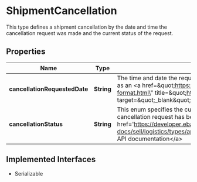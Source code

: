

# ShipmentCancellation

This type defines a shipment cancellation by the date and time the cancellation request was made and the current status of the request.
## Properties

Name | Type | Description | Notes
------------ | ------------- | ------------- | -------------
**cancellationRequestedDate** | **String** | The time and date the request was made to cancel the shipment, formatted as an &lt;a href&#x3D;\&quot;https://www.iso.org/iso-8601-date-and-time-format.html\&quot; title&#x3D;\&quot;https://www.iso.org\&quot; target&#x3D;\&quot;_blank\&quot;&gt;ISO 8601&lt;/a&gt; UTC string. |  [optional]
**cancellationStatus** | **String** | This enum specifies the current cancellation status of a shipment, if a cancellation request has been made. For implementation help, refer to &lt;a href&#x3D;&#39;https://developer.ebay.com/api-docs/sell/logistics/types/api:ShipmentCancellationStatusEnum&#39;&gt;eBay API documentation&lt;/a&gt; |  [optional]


## Implemented Interfaces

* Serializable


